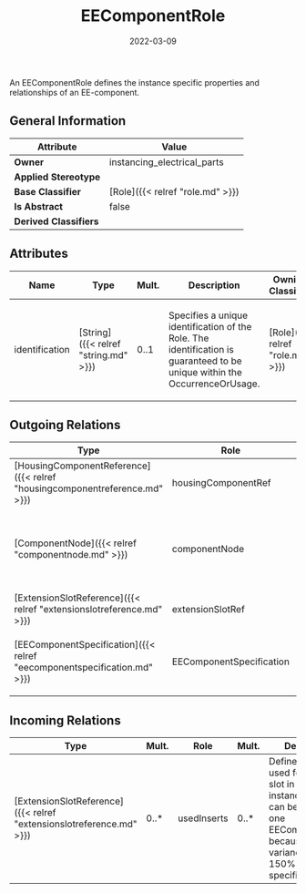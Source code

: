 ﻿---
title: EEComponentRole
toc: false
type: specs
date: "2022-03-09"
draft: false
specification: VEC
version: 2.0.0
documentType: "Recommendation"
elementType: Class
classes:
  - EEComponentRole
menu_name: vec-2.0.0
---
<p> An EEComponentRole defines the instance specific properties and relationships of an EE-component.      </p>

## General Information

| Attribute               | Value |
|-------------------------|-------|
| **Owner**               | instancing_electrical_parts |
| **Applied Stereotype**  |   |
| **Base Classifier**     | [Role]({{< relref "role.md" >}})<br/>  |
| **Is Abstract**         | false |
| **Derived Classifiers** |   |

## Attributes
|  Name  |  Type  |  Mult.  |  Description  |  Owning Classifier  |
|--------|--------|---------|---------------|--------------|
|identification | [String]({{< relref "string.md" >}}) | 0..1 | <p> Specifies a unique identification of the Role. The identification is guaranteed to be unique within the OccurrenceOrUsage.      </p> | [Role]({{< relref "role.md" >}}) |

## Outgoing Relations
|    Type  |   Role   |   Mult.   |   Mult.   |   Description   |
|----------|----------|-----------|-----------|-----------------|
| [HousingComponentReference]({{< relref "housingcomponentreference.md" >}}) | housingComponentRef | 0..* | 1 | Specifies the HousingComponentReferences used in the EEComponentRole.  (KBLFRM-401) |
| [ComponentNode]({{< relref "componentnode.md" >}}) | componentNode | 0..* | 0..* | References the ComponentNode that is realized by the referenced EEComponent (OccurrenceOrUsage with EEComponentRole). KBLFRM-341 |
| [ExtensionSlotReference]({{< relref "extensionslotreference.md" >}}) | extensionSlotRef | 0..* | 1 | Specifies the ExtensionSlotReferences used in the EEComponentRole. |
| [EEComponentSpecification]({{< relref "eecomponentspecification.md" >}}) | EEComponentSpecification | 1 | 0..* | <p> References the <i>EEComponentSpecification </i>that is instanced by this <i>EEComponentRole.</i>      </p> |
##  Incoming Relations
|    Type  |   Mult.  |   Role    |   Mult.   |   Description  |
|----------|----------|-----------|-----------|----------------|
| [ExtensionSlotReference]({{< relref "extensionslotreference.md" >}}) | 0..* | usedInserts | 0..* | Defines the inserts used for extension slot in a defined instance. These can be more than one EEComponentRole, because of variance in a 150% specification. |

